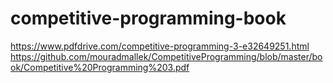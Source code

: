 # competitive-programming-book

https://www.pdfdrive.com/competitive-programming-3-e32649251.html
https://github.com/mouradmallek/CompetitiveProgramming/blob/master/book/Competitive%20Programming%203.pdf
